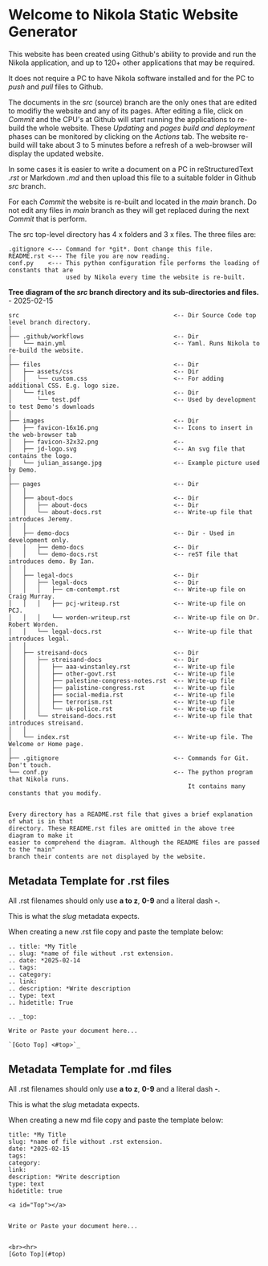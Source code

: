 Welcome to Nikola Static Website Generator
==========================================

This website has been created using Github's ability to provide and run the Nikola 
application, and up to 120+ other applications that may be required.

It does not require a PC to have Nikola software installed and for the PC to *push* and 
*pull* files to Github.

The documents in the *src* (source) branch are the only ones that are edited to modifiy the 
website and any of its pages. After editing a file, click on *Commit* and the CPU's at 
Github will start running the applications to re-build the whole website. These *Updating* 
and *pages build and deployment* phases can be monitored by clicking on the *Actions* tab. 
The website re-build will take about 3 to 5 minutes before a refresh of a web-browser will 
display the updated website.

In some cases it is easier to write a document on a PC in reStructuredText *.rst* or 
Markdown *.md* and then upload this file to a suitable folder in Github *src* branch.

For each *Commit* the website is re-built and located in the *main* branch. Do not edit any 
files in *main* branch as they will get replaced during the next *Commit* that is perform.

The src top-level directory has 4 x folders and 3 x files. The three files are:

```
.gitignore <--- Command for *git*. Dont change this file.
README.rst <--- The file you are now reading.
conf.py    <--- This python configuration file performs the loading of constants that are
                used by Nikola every time the website is re-built. 
```

**Tree diagram of the *src* branch directory and its sub-directories and files.** - 2025-02-15

```
src                                           <-- Dir Source Code top level branch directory.
│ 
├── .github/workflows                         <-- Dir
│   └── main.yml                              <-- Yaml. Runs Nikola to re-build the website.
│
├── files                                     <-- Dir
│   ├── assets/css                            <-- Dir
│   │   └── custom.css                        <-- For adding additional CSS. E.g. logo size.
│   └── files                                 <-- Dir
│       └── test.pdf                          <-- Used by development to test Demo's downloads
│
├── images                                    <-- Dir
│   ├── favicon-16x16.png                     <-- Icons to insert in the web-browser tab
│   ├── favicon-32x32.png                     <-- 
│   ├── jd-logo.svg                           <-- An svg file that contains the logo.
│   └── julian_assange.jpg                    <-- Example picture used by Demo.
│
├── pages                                     <-- Dir
│   │ 
│   ├── about-docs                            <-- Dir
│   │   ├── about-docs                        <-- Dir
│   │   └── about-docs.rst                    <-- Write-up file that introduces Jeremy.
│   │ 
│   ├── demo-docs                             <-- Dir - Used in development only.
│   │   ├── demo-docs                         <-- Dir
│   │   └── demo-docs.rst                     <-- reST file that introduces demo. By Ian.
│   │
│   ├── legal-docs                            <-- Dir
│   │   ├── legal-docs                        <-- Dir
│   │   │   ├── cm-contempt.rst               <-- Write-up file on Craig Murray.
│   │   │   ├── pcj-writeup.rst               <-- Write-up file on PCJ.
│   │   │   └── worden-writeup.rst            <-- Write-up file on Dr. Robert Worden.
│   │   └── legal-docs.rst                    <-- Write-up file that introduces legal.
│   │                                         
│   ├── streisand-docs                        <-- Dir
│   │   ├── streisand-docs                    <-- Dir
│   │   │   ├── aaa-winstanley.rst            <-- Write-up file
│   │   │   ├── other-govt.rst                <-- Write-up file
│   │   │   ├── palestine-congress-notes.rst  <-- Write-up file
│   │   │   ├── palistine-congress.rst        <-- Write-up file
│   │   │   ├── social-media.rst              <-- Write-up file
│   │   │   ├── terrorism.rst                 <-- Write-up file
│   │   │   └── uk-police.rst                 <-- Write-up file
│   │   └── streisand-docs.rst                <-- Write-up file that introduces streisand.
│   │
│   └── index.rst                             <-- Write-up file. The Welcome or Home page.
│
├── .gitignore                                <-- Commands for Git. Don't touch.
└── conf.py                                   <-- The python program that Nikola runs.
                                                  It contains many constants that you modify.


Every directory has a README.rst file that gives a brief explanation of what is in that
directory. These README.rst files are omitted in the above tree diagram to make it 
easier to comprehend the diagram. Although the README files are passed to the "main"
branch their contents are not displayed by the website.
```

Metadata Template for .rst files
--------------------------------

All .rst filenames should only use **a to z**, **0-9** and a literal dash **-**.

This is what the *slug* metadata expects.

When creating a new .rst file copy and paste the template below:
```
.. title: *My Title
.. slug: *name of file without .rst extension.
.. date: *2025-02-14
.. tags: 
.. category: 
.. link: 
.. description: *Write description
.. type: text
.. hidetitle: True

.. _top:

Write or Paste your document here...

`[Goto Top] <#top>`_

```

Metadata Template for .md files
-------------------------------

All .rst filenames should only use **a to z**, **0-9** and a literal dash **-**.

This is what the *slug* metadata expects.

When creating a new md file copy and paste the template below:

```
title: *My Title
slug: *name of file without .rst extension.
date: *2025-02-15
tags: 
category: 
link: 
description: *Write description 
type: text
hidetitle: true

<a id="Top"></a>


Write or Paste your document here...


<br><hr>
[Goto Top](#top)
```
